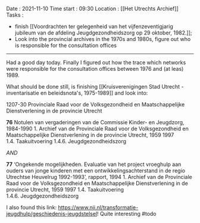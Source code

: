 Date : 2021-11-10
Time start : 09:30
Location : [[Het Utrechts Archief]]
Tasks :
- finish [[Voordrachten ter gelegenheid van het vijfenzeventigjarig jubileum van de afdeling Jeugdgezondheidszorg op 29 oktober, 1982.]];
- Look into the provincial archives in the 1970s and 1980s, figure out who is responsible for the consultation offices

---

Had a good day today. Finally I figured out how the trace which networks were responsible for the consultation offices between 1976 and (at leas) 1989.

What should be done still, is finishing [[Kruisverenigingen Stad Utrecht - inventarisatie en beleidsnota's, 1975-1989]] and look into:


1207-30 Provinciale Raad voor de Volksgezondheid en Maatschappelijke Dienstverlening in de provincie Utrecht

**76** Notulen van vergaderingen van de Commissie Kinder- en Jeugdzorg, 1984-1990
	1. Archief van de Provinciale Raad voor de Volksgezondheid en Maatschappelijke Dienstverlening in de provincie Utrecht, 1959 1997
		1.4. Taakuitvoering
			1.4.6. Jeugdgezondheidszorg

_AND_

**77** ‘Ongekende mogelijkheden. Evaluatie van het project vroeghulp aan ouders van jonge kinderen met een ontwikkelingsachterstand in de regio Utrechtse Heuvelrug 1992-1993’, rapport, 1994
	1. Archief van de Provinciale Raad voor de Volksgezondheid en Maatschappelijke Dienstverlening in de provincie Utrecht, 1959 1997
			1.4. Taakuitvoering
				1.4.6. Jeugdgezondheidszorg

I also found this link: https://www.nji.nl/transformatie-jeugdhulp/geschiedenis-jeugdstelsel! Quite interesting #todo